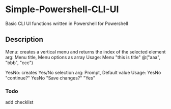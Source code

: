 # Simple-Powershell-CLI-UI
Basic CLI UI functions written in Powershell for Powershell

## Description
Menu: creates a vertical menu and returns the index of the selected element 
arg: Menu title, Menu options as array
Usage: Menu "this is title" @("aaa", "bbb", "ccc")

YesNo: creates Yes/No selection
arg: Prompt, Default value
Usage: YesNo "continue?"
       YesNo "Save changes?" "Yes"

### Todo
add checklist

